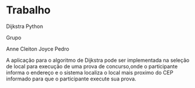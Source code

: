 # Trabalho
Dijkstra Python

Grupo 

Anne 
Cleiton 
Joyce 
Pedro 

A aplicação para o algoritmo de Dijkstra pode ser implementada na seleção de 
local para execução de uma prova de concurso,onde o participante informa o 
endereço e o sistema localiza o local mais proximo do CEP informado 
para que o participante execute sua prova.
